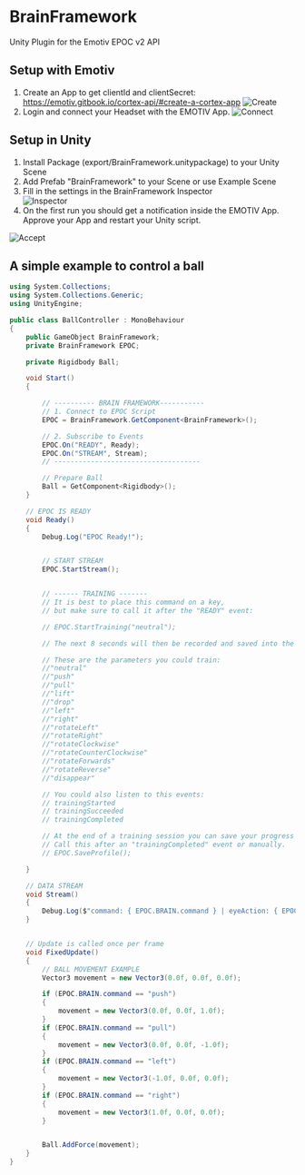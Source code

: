 # BrainFramework
Unity Plugin for the Emotiv EPOC v2 API

## Setup with Emotiv
1. Create an App to get clientId and clientSecret:
https://emotiv.gitbook.io/cortex-api/#create-a-cortex-app
![Create](https://raw.githubusercontent.com/BrandlMax/BrainFramework/master/_readme/CreateID.png)
2. Login and connect your Headset with the EMOTIV App.
![Connect](https://raw.githubusercontent.com/BrandlMax/BrainFramework/master/_readme/Connect.png)

## Setup in Unity
1. Install Package (export/BrainFramework.unitypackage) to your Unity Scene
2. Add Prefab "BrainFramework" to your Scene or use Example Scene
3. Fill in the settings in the BrainFramework Inspector <br />
![Inspector](https://raw.githubusercontent.com/BrandlMax/BrainFramework/master/_readme/Inpsector.png)
4. On the first run you should get a notification inside the EMOTIV App. <br /> Approve your App and restart your Unity script.

![Accept](https://raw.githubusercontent.com/BrandlMax/BrainFramework/master/_readme/Accept.png)

## A simple example to control a ball

```csharp
using System.Collections;
using System.Collections.Generic;
using UnityEngine;

public class BallController : MonoBehaviour
{
    public GameObject BrainFramework;
    private BrainFramework EPOC;

    private Rigidbody Ball;

    void Start()
    {

        // ---------- BRAIN FRAMEWORK-----------
        // 1. Connect to EPOC Script
        EPOC = BrainFramework.GetComponent<BrainFramework>();

        // 2. Subscribe to Events
        EPOC.On("READY", Ready);
        EPOC.On("STREAM", Stream);
        // ------------------------------------

        // Prepare Ball
        Ball = GetComponent<Rigidbody>();
    }

    // EPOC IS READY
    void Ready()
    {
        Debug.Log("EPOC Ready!");


        // START STREAM
        EPOC.StartStream();


        // ------ TRAINING -------
        // It is best to place this command on a key, 
        // but make sure to call it after the "READY" event:

        // EPOC.StartTraining("neutral");

        // The next 8 seconds will then be recorded and saved into the profile

        // These are the parameters you could train:
        //"neutral"
        //"push"
        //"pull"
        //"lift"
        //"drop"
        //"left"
        //"right"
        //"rotateLeft"
        //"rotateRight"
        //"rotateClockwise"
        //"rotateCounterClockwise"
        //"rotateForwards"
        //"rotateReverse"
        //"disappear"

        // You could also listen to this events:
        // trainingStarted
        // trainingSucceeded
        // trainingCompleted

        // At the end of a training session you can save your progress to the profile
        // Call this after an "trainingCompleted" event or manually. 
        // EPOC.SaveProfile();

    }

    // DATA STREAM
    void Stream()
    {
        Debug.Log($"command: { EPOC.BRAIN.command } | eyeAction: { EPOC.BRAIN.eyeAction } | upperFaceAction: { EPOC.BRAIN.upperFaceAction } | lowerFaceAction: { EPOC.BRAIN.lowerFaceAction }");
    }


    // Update is called once per frame
    void FixedUpdate()
    {
        // BALL MOVEMENT EXAMPLE
        Vector3 movement = new Vector3(0.0f, 0.0f, 0.0f);

        if (EPOC.BRAIN.command == "push")
        {
            movement = new Vector3(0.0f, 0.0f, 1.0f);
        }
        if (EPOC.BRAIN.command == "pull")
        {
            movement = new Vector3(0.0f, 0.0f, -1.0f);
        }
        if (EPOC.BRAIN.command == "left")
        {
            movement = new Vector3(-1.0f, 0.0f, 0.0f);
        }
        if (EPOC.BRAIN.command == "right")
        {
            movement = new Vector3(1.0f, 0.0f, 0.0f);
        }


        Ball.AddForce(movement);
    }
}
```
